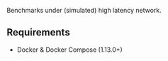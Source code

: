 Benchmarks under (simulated) high latency network.

## Requirements

- Docker & Docker Compose (1.13.0+)
